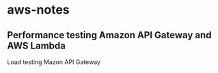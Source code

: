 # aws-notes
## Performance testing Amazon API Gateway and AWS Lambda
Load testing Mazon API Gateway
